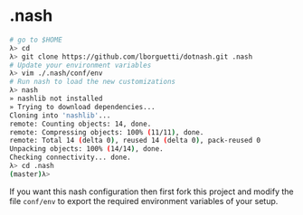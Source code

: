 # .nash

```sh
# go to $HOME
λ> cd
λ> git clone https://github.com/lborguetti/dotnash.git .nash
# Update your environment variables
λ> vim ./.nash/conf/env
# Run nash to load the new customizations
λ> nash
» nashlib not installed
» Trying to download dependencies...
Cloning into 'nashlib'...
remote: Counting objects: 14, done.
remote: Compressing objects: 100% (11/11), done.
remote: Total 14 (delta 0), reused 14 (delta 0), pack-reused 0
Unpacking objects: 100% (14/14), done.
Checking connectivity... done.
λ> cd .nash
(master)λ>
```

If you want this nash configuration then first fork this project and modify the file `conf/env` to export the required environment variables of your setup.
